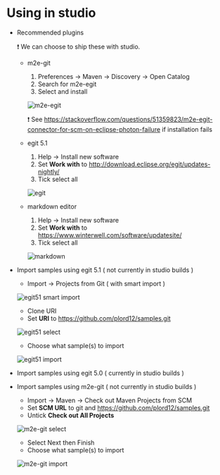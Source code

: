# Using in studio


* Recommended plugins

    :heavy_exclamation_mark: We can choose to ship these with studio.
 
    * m2e-git
        1. Preferences -> Maven -> Discovery -> Open Catalog
        2. Search for m2e-egit
        3. Select and install

        ![m2e-egit](m2e-egit.png)

        :heavy_exclamation_mark: See https://stackoverflow.com/questions/51359823/m2e-egit-connector-for-scm-on-eclipse-photon-failure if installation fails

    * egit 5.1
        1. Help -> Install new software
        2. Set **Work with** to http://download.eclipse.org/egit/updates-nightly/
        3. Tick select all

        ![egit](egit.png)

    * markdown editor
        1. Help -> Install new software
        2. Set **Work with** to https://www.winterwell.com/software/updatesite/
        3. Tick select all

        ![markdown](markdown.png)

* Import samples using egit 5.1 ( not currently in studio builds )

    * Import -> Projects from Git ( with smart import )

    ![egit51 smart import](egit51-smartimport.png)

    * Clone URI
    * Set **URI** to https://github.com/plord12/samples.git

    ![egit51 select](egit51-select.png)

    * Choose what sample(s) to import

    ![egit51 import](egit51-import.png)

* Import samples using egit 5.0 ( currently in studio builds )

* Import samples using m2e-git ( not currently in studio builds )

    * Import -> Maven -> Check out Maven Projects from SCM
    * Set **SCM URL** to git and https://github.com/plord12/samples.git
    * Untick **Check out All Projects**

    ![m2e-git select](m2e-git-select.png)

    * Select Next then Finish
    * Choose what sample(s) to import

    ![m2e-git import](m2e-git-import.png)

